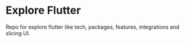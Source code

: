 # Explore Flutter

Repo for explore flutter like tech, packages, features, integrations and slicing UI.
